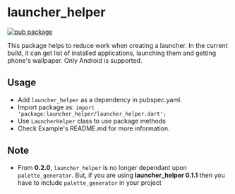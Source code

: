 # launcher_helper

[![pub package](https://img.shields.io/pub/v/launcher_helper.svg)](
https://pub.dartlang.org/packages/launcher_helper)

This package helps to reduce work when creating a launcher. In the current build, it can get list of installed applications, launching them and getting phone's wallpaper. Only Android is supported.

## Usage

- Add `launcher_helper` as a dependency in pubspec.yaml.
- Import package as: `import 'package:launcher_helper/launcher_helper.dart';`
- Use `LauncherHelper` class to use package methods
- Check Example's README.md for more information.

## Note

- From __0.2.0__, `launcher_helper` is no longer dependant upon `palette_generator`. But, if you are using __launcher_helper 0.1.1__ then you have to include `palette_generator` in your project

